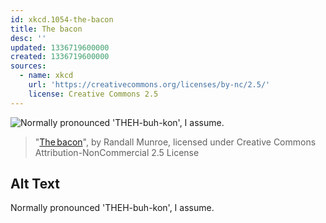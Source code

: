 ```yaml
---
id: xkcd.1054-the-bacon
title: The bacon
desc: ''
updated: 1336719600000
created: 1336719600000
sources:
  - name: xkcd
    url: 'https://creativecommons.org/licenses/by-nc/2.5/'
    license: Creative Commons 2.5
---
```

![Normally pronounced 'THEH-buh-kon', I assume.](https://imgs.xkcd.com/comics/thebacon.png)
> "[The bacon](https://xkcd.com/1054/)", by Randall Munroe, licensed under Creative Commons Attribution-NonCommercial 2.5 License

## Alt Text
Normally pronounced 'THEH-buh-kon', I assume.

